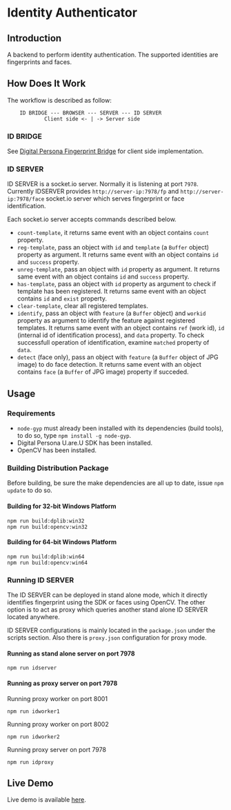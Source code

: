 # Identity Authenticator

## Introduction

A backend to perform identity authentication. The supported identities are fingerprints and faces.

## How Does It Work

The workflow is described as follow:
```
    ID BRIDGE --- BROWSER --- SERVER --- ID SERVER
            Client side <- | -> Server side
```

### ID BRIDGE

See [Digital Persona Fingerprint Bridge](https://github.com/tohenk/node-dpfb) for client side implementation.

### ID SERVER

ID SERVER is a socket.io server. Normally it is listening at port `7978`.
Currently IDSERVER provides `http://server-ip:7978/fp` and `http://server-ip:7978/face`
socket.io server which serves fingerprint or face identification.

Each socket.io server accepts commands described below.

* `count-template`, it returns same event with an object contains `count`
  property.
* `reg-template`, pass an object with `id` and `template` (a `Buffer` object) property as argument.
  It returns same event with an object contains `id` and `success` property.
* `unreg-template`, pass an object with `id` property as argument.
  It returns same event with an object contains `id` and `success` property.
* `has-template`, pass an object with `id` property as argument to check if
  template has been registered. It returns same event with an object contains
  `id` and `exist` property.
* `clear-template`, clear all registered templates.
* `identify`, pass an object with `feature` (a `Buffer` object) and `workid` property as argument
  to identify the feature against registered templates.
  It returns same event with an object contains `ref` (work id), `id` (internal
  id of identification process), and `data` property. To check successfull
  operation of identification, examine `matched` property of `data`.
* `detect` (face only), pass an object with `feature` (a `Buffer` object of JPG image) to
  do face detection. It returns same event with an object contains `face` (a `Buffer` of JPG image) property if succeded.

## Usage

### Requirements

* `node-gyp` must already been installed with its dependencies (build tools),
  to do so, type `npm install -g node-gyp`.
* Digital Persona U.are.U SDK has been installed.
* OpenCV has been installed.

### Building Distribution Package

Before building, be sure the make dependencies are all up to date, issue `npm update` to do so.

#### Building for 32-bit Windows Platform

```
npm run build:dplib:win32
npm run build:opencv:win32
```

#### Building for 64-bit Windows Platform

```
npm run build:dplib:win64
npm run build:opencv:win64
```

### Running ID SERVER

The ID SERVER can be deployed in stand alone mode, which it directly identifies
fingerprint using the SDK or faces using OpenCV. The other option is to act as
proxy which queries another stand alone ID SERVER located anywhere.

ID SERVER configurations is mainly located in the `package.json` under the
scripts section. Also there is `proxy.json` configuration for proxy mode.

#### Running as stand alone server on port 7978

```
npm run idserver
```

#### Running as proxy server on port 7978

Running proxy worker on port 8001

```
npm run idworker1
```

Running proxy worker on port 8002

```
npm run idworker2
```

Running proxy server on port 7978

```
npm run idproxy
```

## Live Demo

Live demo is available [here](https://apps.ntlab.id/demo/digital-persona-fingerprint-bridge).
